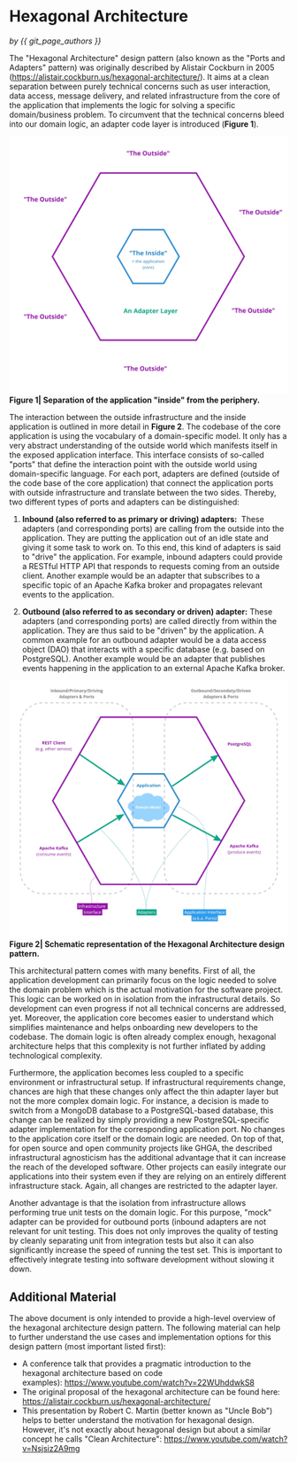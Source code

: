 # Hexagonal Architecture

*by {{ git_page_authors }}*  

The "Hexagonal Architecture" design pattern (also known as the "Ports and Adapters" pattern) was originally described by Alistair Cockburn in 2005 (https://alistair.cockburn.us/hexagonal-architecture/). It aims at a clean separation between purely technical concerns such as user interaction, data access, message delivery, and related infrastructure from the core of the application that implements the logic for solving a specific domain/business problem. To circumvent that the technical concerns bleed into our domain logic, an adapter code layer is introduced (**Figure 1**).

![](../imgs/hex_arch_separate.jpg)
**Figure 1| Separation of the application "inside" from the periphery.**

The interaction between the outside infrastructure and the inside application is outlined in more detail in **Figure 2**. The codebase of the core application is using the vocabulary of a domain-specific model. It only has a very abstract understanding of the outside world which manifests itself in the exposed application interface. This interface consists of so-called "ports" that define the interaction point with the outside world using domain-specific language. For each port, adapters are defined (outside of the code base of the core application) that connect the application ports with outside infrastructure and translate between the two sides. Thereby, two different types of ports and adapters can be distinguished:

1. **Inbound (also referred to as primary or driving) adapters:**
 These adapters (and corresponding ports) are calling from the outside into the application. They are putting the application out of an idle state and giving it some task to work on. To this end, this kind of adapters is said to "drive" the application. For example, inbound adapters could provide a RESTful HTTP API that responds to requests coming from an outside client. Another example would be an adapter that subscribes to a specific topic of an Apache Kafka broker and propagates relevant events to the application.

2. **Outbound (also referred to as secondary or driven) adapter:**
These adapters (and corresponding ports) are called directly from within the application. They are thus said to be "driven" by the application. A common example for an outbound adapter would be a data access object (DAO) that interacts with a specific database (e.g. based on PostgreSQL). Another example would be an adapter that publishes events happening in the application to an external Apache Kafka broker.

![](../imgs/hex_arch.jpg)
**Figure 2| Schematic representation of the Hexagonal Architecture design pattern.**

This architectural pattern comes with many benefits. First of all, the application development can primarily focus on the logic needed to solve the domain problem which is the actual motivation for the software project. This logic can be worked on in isolation from the infrastructural details. So development can even progress if not all technical concerns are addressed, yet. Moreover, the application core becomes easier to understand which simplifies maintenance and helps onboarding new developers to the codebase. The domain logic is often already complex enough, hexagonal architecture helps that this complexity is not further inflated by adding technological complexity.

Furthermore, the application becomes less coupled to a specific environment or infrastructural setup. If infrastructural requirements change, chances are high that these changes only affect the thin adapter layer but not the more complex domain logic. For instance, a decision is made to switch from a MongoDB database to a PostgreSQL-based database, this change can be realized by simply providing a new PostgreSQL-specific adapter implementation for the corresponding application port. No changes to the application core itself or the domain logic are needed. On top of that, for open source and open community projects like GHGA, the described infrastructural agnosticism has the additional advantage that it can increase the reach of the developed software. Other projects can easily integrate our applications into their system even if they are relying on an entirely different infrastructure stack. Again, all changes are restricted to the adapter layer.

Another advantage is that the isolation from infrastructure allows performing true unit tests on the domain logic. For this purpose, "mock" adapter can be provided for outbound ports (inbound adapters are not relevant for unit testing. This does not only improves the quality of testing by cleanly separating unit from integration tests but also it can also significantly increase the speed of running the test set. This is important to effectively integrate testing into software development without slowing it down.

## Additional Material

The above document is only intended to provide a high-level overview of the hexagonal architecture design pattern. The following material can help to further understand the use cases and implementation options for this design pattern (most important listed first):

- A conference talk that provides a pragmatic introduction to the hexagonal architecture based on code examples): https://www.youtube.com/watch?v=22WUhddwkS8
- The original proposal of the hexagonal architecture can be found here: https://alistair.cockburn.us/hexagonal-architecture/
- This presentation by Robert C. Martin (better known as "Uncle Bob") helps to better understand the motivation for hexagonal design. However, it's not exactly about hexagonal design but about a similar concept he calls "Clean Architecture": https://www.youtube.com/watch?v=Nsjsiz2A9mg
